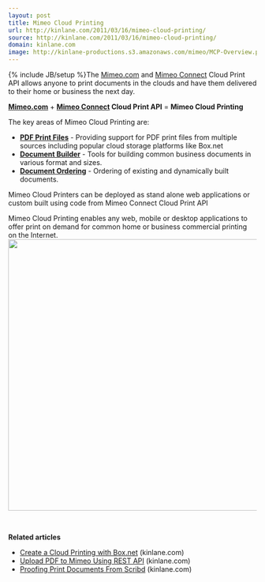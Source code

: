 ```yaml
---
layout: post
title: Mimeo Cloud Printing
url: http://kinlane.com/2011/03/16/mimeo-cloud-printing/
source: http://kinlane.com/2011/03/16/mimeo-cloud-printing/
domain: kinlane.com
image: http://kinlane-productions.s3.amazonaws.com/mimeo/MCP-Overview.png
---
```

{% include JB/setup %}The <a title="Mimeo.com" href="Mimeo.com">Mimeo.com</a> and <a title="Mimeo Connect" href="http://www.mimeo.com/solutions/mimeo-connect.php">Mimeo Connect</a> Cloud Print API allows anyone to print documents in the clouds and have them delivered to their home or business the next day.<p></p>
<strong><a href="http://www.Mimeo.com">Mimeo.com</a></strong> + <strong><a title="Mimeo Connect" href="http://www.mimeo.com/solutions/mimeo-connect.php">Mimeo Connect</a> Cloud Print API</strong> = <strong>Mimeo Cloud Printing</strong><p></p>
The key areas of Mimeo Cloud Printing are:
<ul class="mainlist">
	<li><strong><a title="PDF Print Files" href="http://www.kinlane.com/2011/03/mimeo-cloud-printing-pdf-print-files/">PDF Print Files</a></strong> - Providing support for PDF print files from multiple sources including popular cloud storage platforms like Box.net</li>
	<li><strong><a title="Document Builder" href="http://www.kinlane.com/2011/03/mimeo-cloud-printing-document-builder/">Document Builder</a></strong> - Tools for building common business documents in various format and sizes.</li>
	<li><strong><a title="Document Orders" href="http://www.kinlane.com/2011/03/mimeo-cloud-printing-ordering/">Document Ordering</a></strong> - Ordering of existing and dynamically built documents.</li>
</ul>
Mimeo Cloud Printers can be deployed as stand alone web applications or custom built using code from Mimeo Connect Cloud Print API<p></p>
Mimeo Cloud Printing enables any web, mobile or desktop applications to offer print on demand for common home or business commercial printing on the Internet.
<img src="http://kinlane-productions.s3.amazonaws.com/mimeo/MCP-Overview.png" alt="" width="550" align="center" /><p></p>
&nbsp;<p></p>
<span style="font-weight: bold;">Related articles</span>
<ul class="zemanta-article-ul">
	<li class="zemanta-article-ul-li"><a href="http://www.kinlane.com/2011/03/create-a-cloud-printing-with-box-net/">Create a Cloud Printing with Box.net</a> (kinlane.com)</li>
	<li class="zemanta-article-ul-li"><a href="http://www.kinlane.com/2011/03/upload-pdf-to-mimeo-using-rest-api/">Upload PDF to Mimeo Using REST API</a> (kinlane.com)</li>
	<li class="zemanta-article-ul-li"><a href="http://www.kinlane.com/2011/01/proofing-print-documents-from-scribd/">Proofing Print Documents From Scribd</a> (kinlane.com)</li>
</ul>
